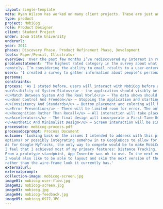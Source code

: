 ```yaml
---
layout: single-template
meta: Ryan Wilson has worked on many client projects. These are just an example of some of the excellent product design work that he could do on your project.
type: product
project: MobiCog
role: Product Designer
client: Student Project
under: Iowa State University
underurl:
year: 2011
phases: Discovery Phase, Product Refinement Phase, Development
tools: Paper/Pencil, Illustrator
overview: 'Over the past few months I’ve rediscovered my interest in running. While running, I often think about how fast I’m traveling and how many calories I’m burning. It was because of though that developed my concept for a mobile application that tracks your GPS location and applies other variables (time, weight, age and height) to return after run results of average speed, distance and calories burnt.'
problemstatement: 'The highest rated category in the survey about what people are concerned most about when being active was Enjoyment. Ultimately, the app should be fun and easy to use – able to start using in a few clicks. The results need to be easy to read and easy to access. Other apps have a subscription base to view results
remotely. I’m considering the ability to email results to a user-entered email address for them to review at a later date as well as on-screen.'
users: 'I created a survey to gather information about people’s personal fitness routine (including biking, running and any other ground-based distance activity) and what information they are interested in while being active (stakeholders). I sent out a ten-question survey (Appendix A) to 37 people in the age range of 23 – 65, in a variety of markets across the United States. 23 people responded, 22 people completed the survey.'
persona:
constraints:
process: 'As I stated before, users will interact with MobiCog before and after working out, so the interface will have to be simple and easy to use. Using Nielsen’s Heuristics, the following should be included in the final design:<br><br>
<u>Visibility of System Status</u> – the application should visibly be functioning (e.g., results propagating the main text area when the ‘Start’ button is pressed, on a set time frequency and when the ‘Stop’ button is pressed. ‘Start’ and ‘Stop’ buttons should not exist on the screen at the same time.<br><br>
<u>Match Between System And The Real World</u> – The data shown should be in everyday language/concepts, not GPS coordinates.<br><br>
<u>User Control And Freedom</u> – Stopping the application and starting again are just a few button clicks.<br><br>
<u>Consistency And Standards</u> – Button placement and coloring will be standardized.<br><br>
<u>Error Prevention</u> – There will be limited room for error. The only potential for error would cause the app to crash and restart.<br><br>
<u>Recognition Rather Than Recall</u> – All interaction will take place visibly. The user will understand the feedback because it will be in a common language.<br><br>
<u>Accelerators</u> – The final design will incorporate a First-Time-Use Screen, so the user won’t have to enter the same information for each use, leaving the simple ‘Start/Stop’ interaction.<br><br>
<u>Aesthetic And Minimalist Design</u> – Screen interaction will be simplistic, based on one or two buttons. Data given will be clean and easy to read and formatted for the layman to understand.'
processdoc: mobicog-process.pdf
processdocprompt: Process Document
outcome: 'Looking back on the issues I intended to address with this product, I think that with some additional work, additions (see below) and promotion, MobiCog could be a potential competitor with MapMyRun.com, by offering users the freedom from a inter-connected tracking website and providing an email (or other delivery
options) or possibly integrating somehow in to GoogleDocs to allow for personal tracking.<br><br>
As for Google MyTracks, the only way to compete would be to make MobiCog available for all SmartPhone users, not just for Android, after the addition of the route tracking.<br><br>
I feel that I achieved most of my primary features: Distance Tracking, Time Tracking and added in my personal interest that wasn’t as popular in the survey, Speed Tracking. Route Tracking was too difficult to add to the App Inventor prototype.<br><br>
From a prototype standpoint, App Inventor was ok to use. In the next version I would want to program the app using a different method that would allow more freedom to integrate other options (maps, route tracking and such). The next version (mobiCog2.0) has to have route tracking without question, seeing as it was one an interest in the survey and from the user testing.<br><br>
I would also like to be able to layout and skin the next version of the application to match the proposed graphics before the next round of user testing. I think that the users who commented that they wouldn’t use the application regularly might have felt differently if the application looked like it was ready for distribution
rather than the wire-frame look it currently has.'
externalurl:
externalprompt:
collection-image: mobicog-screen.jpg
image01: mobicog-user-flow.jpg
image02: mobicog-screen.jpg
image03: mobicog.jpg
image04: mobicog-feedback.jpg
image05: mobicog_0977.JPG
---
```

